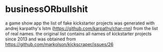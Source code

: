# businessORbullshit
a game show app
the list of fake kickstarter projects was generated with andrej karpathy's lstm (https://github.com/karpathy/char-rnn) from the list of real names.
the original list contains all names of kickstarter projects since 2013 and was obtained from https://github.com/markolson/kickscraper/issues/26
